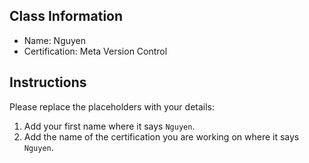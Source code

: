 ## Class Information
- Name: Nguyen
- Certification: Meta Version Control

## Instructions
Please replace the placeholders with your details:
1. Add your first name where it says `Nguyen`.  
2. Add the name of the certification you are working on where it says `Nguyen`.  
